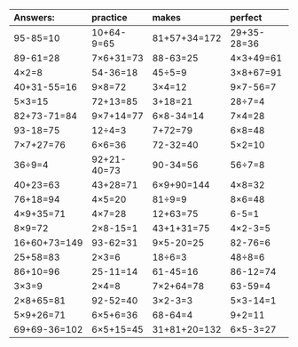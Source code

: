 | Answers: | practice | makes | perfect | ! |
| :--- | :--- | :--- | :--- | :--- |
| 95-85=10 | 10+64-9=65 | 81+57+34=172 | 29+35-28=36 | 7×7=49 | 
| 89-61=28 | 7×6+31=73 | 88-63=25 | 4×3+49=61 | 72÷8=9 | 
| 4×2=8 | 54-36=18 | 45÷5=9 | 3×8+67=91 | 6×4=24 | 
| 40+31-55=16 | 9×8=72 | 3×4=12 | 9×7-56=7 | 3×8=24 | 
| 5×3=15 | 72+13=85 | 3+18=21 | 28÷7=4 | 3×9=27 | 
| 82+73-71=84 | 9×7+14=77 | 6×8-34=14 | 7×4=28 | 38+4+47=89 | 
| 93-18=75 | 12÷4=3 | 7+72=79 | 6×8=48 | 14+51=65 | 
| 7×7+27=76 | 6×6=36 | 72-32=40 | 5×2=10 | 9×2-10=8 | 
| 36÷9=4 | 92+21-40=73 | 90-34=56 | 56÷7=8 | 4×9=36 | 
| 40+23=63 | 43+28=71 | 6×9+90=144 | 4×8=32 | 35÷5=7 | 
| 76+18=94 | 4×5=20 | 81÷9=9 | 8×6=48 | 72+5=77 | 
| 4×9+35=71 | 4×7=28 | 12+63=75 | 6-5=1 | 79+50+46=175 | 
| 8×9=72 | 2×8-15=1 | 43+1+31=75 | 4×2-3=5 | 3×7=21 | 
| 16+60+73=149 | 93-62=31 | 9×5-20=25 | 82-76=6 | 9×4=36 | 
| 25+58=83 | 2×3=6 | 18÷6=3 | 48÷8=6 | 9×4-26=10 | 
| 86+10=96 | 25-11=14 | 61-45=16 | 86-12=74 | 97-81=16 | 
| 3×3=9 | 2×4=8 | 7×2+64=78 | 63-59=4 | 98+10+87=195 | 
| 2×8+65=81 | 92-52=40 | 3×2-3=3 | 5×3-14=1 | 29+58=87 | 
| 5×9+26=71 | 6×5+6=36 | 68-64=4 | 9+2=11 | 7×8+60=116 | 
| 69+69-36=102 | 6×5+15=45 | 31+81+20=132 | 6×5-3=27 | 20÷5=4 | 

